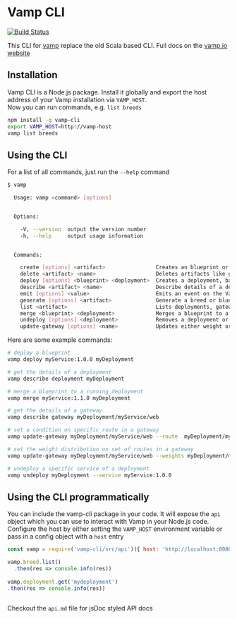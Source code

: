 # Vamp CLI 

[![Build Status](https://travis-ci.org/magneticio/vamp-cli.svg?branch=master)](https://travis-ci.org/magneticio/vamp-cli)

This CLI for [vamp](https://vamp.io) replace the old Scala based CLI. Full docs on the [vamp.io website](https://vamp.io/documentation/cli/cli-reference/)

## Installation

Vamp CLI is a Node.js package. Install it globally  and export the host address of your Vamp installation via `VAMP_HOST`.  
Now you can run commands, e.g. `list breeds`
```bash
npm install -g vamp-cli
export VAMP_HOST=http://vamp-host
vamp list breeds
```

## Using the CLI

For a list of all commands, just run the `--help` command

```bash
$ vamp

  Usage: vamp <command> [options]


  Options:

    -V, --version  output the version number
    -h, --help     output usage information


  Commands:

    create [options] <artifact>                Creates an blueprint or breed artifact based on passed YAML. Returns the created artifact after creation.
    delete <artifact> <name>                   Deletes artifacts like gateways, blueprints, breeds, workflows.
    deploy [options] <blueprint> <deployment>  Creates a deployment, based on a blueprint, with a specified name.
    describe <artifact> <name>                 Describe details of a deployment, gateway, blueprint, breed, workflow
    emit [options] <value>                     Emits an event on the Vamp event bus. Returns the created event on success.
    generate [options] <artifact>              Generate a breed or blueprint based on an existing one.
    list <artifact>                            Lists deployments, gateways, blueprints, breeds, workflows.
    merge <blueprint> <deployment>             Merges a blueprint to a deployment.
    undeploy [options] <deployment>            Removes a deployment or a specific service in a deployment.
    update-gateway [options] <name>            Updates either weight or condition for a gateway and its routes.
```

Here are some example commands:


```bash
# deploy a blueprint
vamp deploy myService:1.0.0 myDeployment

# get the details of a deployment
vamp describe deployment myDeployment

# merge a blueprint to a running deployment
vamp merge myService:1.1.0 myDeployment

# get the details of a gateway
vamp describe gateway myDeployment/myService/web

# set a condition on specific route in a gateway
vamp update-gateway myDeployment/myService/web --route  myDeployment/myCluster/myService:1.1.0/web --condition "User-Agent == Safari" --strength 100%

# set the weight distribution on set of routes in a gateway
vamp update-gateway myDeployment/myService/web --weights myDeployment/myCluster/myService:1.0.0/web@50%,myDeployment/myCluster/myService:1.1.0/web@50%

# undeploy a specific service of a deployment
vamp undeploy myDeployment --service myService:1.0.0 
```

## Using the CLI programmatically

You can include the vamp-cli package in your code. It will expose the `api` object which you can use to interact with 
Vamp in your Node.js code.  
Configure the host by either setting the `VAMP_HOST` environment variable or pass in a config object with a `host` entry


```javascript
const vamp = require('vamp-cli/src/api')({ host: 'http://localhost:8080'})

vamp.breed.list()
  .then(res => console.info(res))
  
vamp.deployment.get('mydeployment')
.then(res => console.info(res))  
  
```

Checkout the `api.md` file for jsDoc styled API docs
